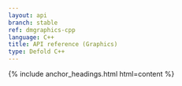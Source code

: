 ```yaml
---
layout: api
branch: stable
ref: dmgraphics-cpp
language: C++
title: API reference (Graphics)
type: Defold C++
---
```

{% include anchor_headings.html html=content %}